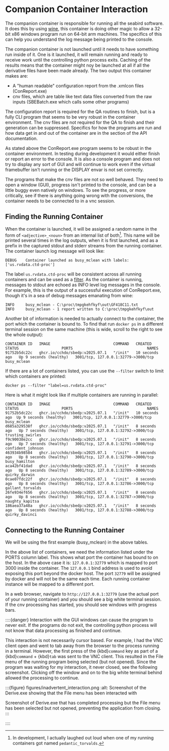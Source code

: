 # Companion Container Interaction
The companion container is responsible for running all the seabird software.
It does this by using [wine](https://www.winehq.org/), this container is doing other magic to allow a 32-bit x86 windows program run on 64-bit arm machines.
The specifics of this can help you understand the log message being printed to the console.

The companion container is not launched until it needs to have something run inside of it.
One is it launched, it will remain running and ready to receive work until the controlling python process exits.
Caching of the results means that the container might noy be launched at all if all the derivative files have been made already.
The two output this container makes are:

* A "human readable" configuration report from the .xmlcon files (ConReport.exe)
* cnv files, which are table like text data files converted from the raw inputs (SBEBatch.exe which calls some other programs)

The configuration report is required for the QA routines to finish, but is a fully CLI program that seems to be very robust in the container environment.
The cnv files are not required for the QA to finish and their generation can be suppressed.
Specifics for how the programs are run and how data get in and out of the container are in the [](#r2r_ctd.docker_ctl) section of the API documentation.

As stated above the ConReport.exe program seems to be robust in the container environment.
In testing during development it would either finish or report an error to the console.
It is also a console program and does not try to display any sort of GUI and will continue to work even if the virtual framebuffer isn't running or the DISPLAY envar is not set correctly.

The programs that make the cnv files are not so well behaved.
They need to open a window (GUI), progress isn't printed to the console, and can be a little buggy even natively on windows.
To see the progress, or more critically, see if there is anything going wrong with the conversions, the container needs to be connected to in a vnc session.

## Finding the Running Container
When the container is launched, it will be assigned a random name in the form of `<adjective>_<noun>` from an internal list of both[^hahaha].
This name will be printed several times in the log outputs, when it is first launched, and as a prefix in the captured stdout and stderr streams from the running container.
The container launch log message will look like:
```console
DEBUG    Container launched as busy_mclean with labels: ['us.rvdata.ctd-proc']
```
The label `us.rvdata.ctd-proc` will be consistent across all running containers and can be used as a [filter](https://docs.docker.com/engine/cli/filter/).
As the container is running, messages to stdout are echoed as INFO level log messages in the console.
For example, this is the output of a successful execution of ConReport.exe, though it's in a sea of debug messages emanating from wine:
```console
INFO     busy_mclean - C:\proc\tmpgkehfkyf\out\GF418C11.txt
INFO     busy_mclean - 1 report written to C:\proc\tmpgkehfkyf\out
```

[^hahaha]: In development, I actually laughed out loud when one of my running containers got named `pedantic_torvalds`.

Another bit of information is needed to actually connect to the container, the port which the container is bound to.
To find that run `docker ps` in a different terminal session on the same machine (this is wide, scroll to the right to see the whole output):
```console
CONTAINER ID   IMAGE                            COMMAND   CREATED          STATUS                   PORTS                                 NAMES
91752b5dc22c   ghcr.io/cchdo/sbedp:v2025.07.1   "/init"   10 seconds ago   Up 9 seconds (healthy)   3001/tcp, 127.0.0.1:32779->3000/tcp   busy_mclean
```
If there are a lot of containers listed, you can use the `--filter` switch to limit which containers are printed:
```
docker ps --filter "label=us.rvdata.ctd-proc"
```
Here is what it might look like if multiple containers are running in parallel:
```console
CONTAINER ID   IMAGE                            COMMAND   CREATED         STATUS                   PORTS                                 NAMES
91752b5dc22c   ghcr.io/cchdo/sbedp:v2025.07.1   "/init"   10 seconds ago  Up 9 seconds (healthy)   3001/tcp, 127.0.0.1:32779->3000/tcp   busy_mclean
d685a329538f   ghcr.io/cchdo/sbedp:v2025.07.1   "/init"   8 seconds ago   Up 7 seconds (healthy)   3001/tcp, 127.0.0.1:32792->3000/tcp   trusting_swirles
f9c90038e2cc   ghcr.io/cchdo/sbedp:v2025.07.1   "/init"   8 seconds ago   Up 7 seconds (healthy)   3001/tcp, 127.0.0.1:32791->3000/tcp   confident_johnson
463934b98584   ghcr.io/cchdo/sbedp:v2025.07.1   "/init"   8 seconds ago   Up 8 seconds (healthy)   3001/tcp, 127.0.0.1:32790->3000/tcp   busy_hamilton
aca42bf41dad   ghcr.io/cchdo/sbedp:v2025.07.1   "/init"   8 seconds ago   Up 8 seconds (healthy)   3001/tcp, 127.0.0.1:32789->3000/tcp   quirky_darwin
0cae07fdc22f   ghcr.io/cchdo/sbedp:v2025.07.1   "/init"   8 seconds ago   Up 8 seconds (healthy)   3001/tcp, 127.0.0.1:32786->3000/tcp   gallant_torvalds
26fe934ef656   ghcr.io/cchdo/sbedp:v2025.07.1   "/init"   8 seconds ago   Up 8 seconds (healthy)   3001/tcp, 127.0.0.1:32787->3000/tcp   naughty_kapitsa
186aea37a48a   ghcr.io/cchdo/sbedp:v2025.07.1   "/init"   8 seconds ago   Up 8 seconds (healthy)   3001/tcp, 127.0.0.1:32788->3000/tcp   quirky_davinci
```

## Connecting to the Running Container
We will be using the first example (busy_mclean) in the above tables.

In the above list of containers, we need the information listed under the PORTS column label.
This shows what port the container has bound to on the host.
In the above case it is: `127.0.0.1:32779` which is mapped to port 3000 inside the container.
The `127.0.0.1` bind address is used to avoid exposing this port beyond the docker host.
The port `32779` will be assigned by docker and will not be the same each time.
Each running container instance will be mapped to a different port.

In a web browser, navigate to `http://127.0.0.1:32779` (use the actual port of your running container) and you should see a big white terminal session.
If the cnv processing has started, you should see windows with progress bars.

::::{danger}
Interaction with the GUI windows can cause the program to never exit.
If the programs do not exit, the controlling python process will not know that data processing as finished and continue.

This interaction is not necessarily cursor based.
For example, I had the VNC client open and went to tab away from the browser to the process running in a terminal.
However, the first press of the {kbd}`command` key as part of a {kbd}`command` + {kbd}`tab` was sent to the VNC client.
This resulted in the File menu of the running program being selected (but not opened).
Since the program was waiting for my interaction, it never closed, see the following screenshot.
Clicking off the window and on to the big white terminal behind allowed the processing to continue.

:::{figure} figures/inadvertent_interaction.png
:alt: Screenshot of the Derive.exe showing that the File menu has been interacted with

Screenshot of Derive.exe that has completed processing but the File menu has been selected but not opened, preventing the application from closing.
:::

::::
